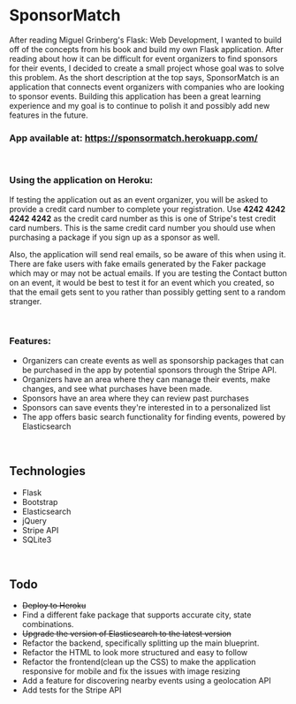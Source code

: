 # SponsorMatch
After reading Miguel Grinberg's Flask: Web Development, I wanted to build off of the concepts from his book and build my own Flask application. After reading about how it can be difficult for event organizers to find sponsors for their events, I decided to create a small project whose goal was to solve this problem. As the short description at the top says, SponsorMatch is an application that connects event organizers with companies who are looking to sponsor events. Building this application has been a great learning experience and my goal is to continue to polish it and possibly add new features in the future.
<br>
### App available at: https://sponsormatch.herokuapp.com/
<br>

### Using the application on Heroku: 
If testing the application out as an event organizer, you will be asked to provide a credit card number to complete your registration. Use **4242 4242 4242 4242** as the credit card number as this is one of Stripe's test credit card numbers. This is the same credit card number you should use when purchasing a package if you sign up as a sponsor as well. 

Also, the application will send real emails, so be aware of this when using it. There are fake users with fake emails generated by the Faker package which may or may not be actual emails. If you are testing the Contact button on an event, it would be best to test it for an event which you created, so that the email gets sent to you rather than possibly getting sent to a random stranger.

<br>

### Features:
 - Organizers can create events as well as sponsorship packages that can be purchased in the app by potential sponsors through the Stripe API. 
 - Organizers have an area where they can manage their events, make changes, and see what purchases have been made.
 - Sponsors have an area where they can review past purchases
 - Sponsors can save events they're interested in to a personalized list
 - The app offers basic search functionality for finding events, powered by Elasticsearch
 
<br>

## Technologies
 - Flask
 - Bootstrap
 - Elasticsearch
 - jQuery
 - Stripe API
 - SQLite3

<br>

## Todo
 - ~~Deploy to Heroku~~
 - Find a different fake package that supports accurate city, state combinations.
 - ~~Upgrade the version of Elasticsearch to the latest version~~
 - Refactor the backend, specifically splitting up the main blueprint.
 - Refactor the HTML to look more structured and easy to follow
 - Refactor the frontend(clean up the CSS) to make the application responsive for mobile and fix the issues with image resizing
 - Add a feature for discovering nearby events using a geolocation API
 - Add tests for the Stripe API

